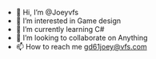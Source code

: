 - 👋 Hi, I’m @Joeyvfs
- 👀 I’m interested in Game design
- 🌱 I’m currently learning C#
- 💞️ I’m looking to collaborate on Anything 
- 📫 How to reach me gd61joey@vfs.com

<!---
Joeyvfs/Joeyvfs is a ✨ special ✨ repository because its `README.md` (this file) appears on your GitHub profile.
You can click the Preview link to take a look at your changes.
--->
